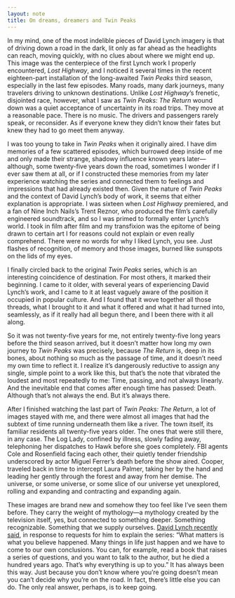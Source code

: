 ```yaml
---
layout: note
title: On dreams, dreamers and Twin Peaks
---
```


In my mind, one of the most indelible pieces of David Lynch imagery is that of driving down a road in the dark, lit only as far ahead as the headlights can reach, moving quickly, with no clues about where we might end up. This image was the centerpiece of the first Lynch work I properly encountered, _Lost Highway_, and I noticed it several times in the recent eighteen-part installation of the long-awaited _Twin Peaks_ third season, especially in the last few episodes. Many roads, many dark journeys, many travelers driving to unknown destinations. Unlike _Lost Highway_’s frenetic, disjointed race, however, what I saw as _Twin Peaks: The Return_ wound down was a quiet acceptance of uncertainty in its road trips. They move at a reasonable pace. There is no music. The drivers and passengers rarely speak, or reconsider. As if everyone knew they didn’t know their fates but knew they had to go meet them anyway.

I was too young to take in _Twin Peaks_ when it originally aired. I have dim memories of a few scattered episodes, which burrowed deep inside of me and only made their strange, shadowy influence known years later—although, some twenty-five years down the road, sometimes I wonder if I ever saw them at all, or if I constructed these memories from my later experience watching the series and connected them to feelings and impressions that had already existed then. Given the nature of _Twin Peaks_ and the context of David Lynch’s body of work, it seems that either explanation is appropriate. I was sixteen when _Lost Highway_ premiered, and a fan of Nine Inch Nails’s Trent Reznor, who produced the film’s carefully engineered soundtrack, and so I was primed to formally enter Lynch’s world. I took in film after film and my transfixion was the epitome of being drawn to certain art I for reasons could not explain or even really comprehend. There were no words for why I liked Lynch, you see. Just flashes of recognition, of memory and those images, burned like sunspots on the lids of my eyes.

I finally circled back to the original _Twin Peaks_ series, which is an interesting coincidence of destination. For most others, it marked their beginning. I came to it older, with several years of experiencing David Lynch’s work, and I came to it at least vaguely aware of the position it occupied in popular culture. And I found that it wove together all those threads, what I brought to it and what it offered and what it had turned into, seamlessly, as if it really had all begun there, and I been there with it all along.

So it was not twenty-five years for me, not entirely twenty-five long years before the third season arrived, but it doesn’t matter how long my own journey to _Twin Peaks_ was precisely, because _The Return_ is, deep in its bones, about nothing so much as the passage of time, and it doesn’t need my own time to reflect it. I realize it’s dangerously reductive to assign any single, simple point to a work like this, but that’s the note that vibrated the loudest and most repeatedly to me: Time, passing, and not always linearly. And the inevitable end that comes after enough time has passed: Death. Although that’s not always the end. But it’s always there.

After I finished watching the last part of _Twin Peaks: The Return_, a lot of images stayed with me, and there were almost all images that had the subtext of time running underneath them like a river. The town itself, its familiar residents all twenty-five years older. The ones that were still there, in any case. The Log Lady, confined by illness, slowly fading away, telephoning her dispatches to Hawk before she goes completely. FBI agents Cole and Rosenfield facing each other, their quietly tender friendship underscored by actor Miguel Ferrer’s death before the show aired. Cooper, traveled back in time to intercept Laura Palmer, taking her by the hand and leading her gently through the forest and away from her demise. The universe, or some universe, or some slice of our universe yet unexplored, rolling and expanding and contracting and expanding again.

These images are brand new and somehow they too feel like I’ve seen them before. They carry the weight of mythology—a mythology created by the television itself, yes, but connected to something deeper. Something recognizable. Something that we supply ourselves. [David Lynch recently said](http://www.indiewire.com/2017/09/david-lynch-twin-peaks-finale-season-4-details-1201876433/), in response to requests for him to explain the series: “What matters is what you believe happened. Many things in life just happen and we have to come to our own conclusions. You can, for example, read a book that raises a series of questions, and you want to talk to the author, but he died a hundred years ago. That’s why everything is up to you.” It has always been this way. Just because you don’t know where you’re going doesn’t mean you can’t decide why you’re on the road. In fact, there’s little else you can do. The only real answer, perhaps, is to keep going.
